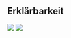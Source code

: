 ## Erklärbarkeit
![](https://asset.cml.dev/0c4e4c4e0f4fcb17d03963140efbbe25252ef65a?cml=png)
![](https://asset.cml.dev/cc46d0a3051877b80b629914e6cdbfb2a85b8eaa?cml=png)
